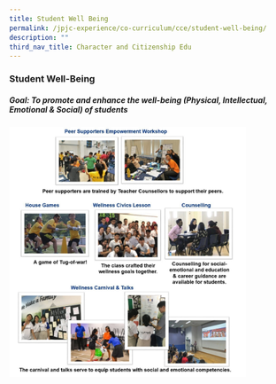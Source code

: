 ```yaml
---
title: Student Well Being
permalink: /jpjc-experience/co-curriculum/cce/student-well-being/
description: ""
third_nav_title: Character and Citizenship Edu
---
```

### **Student Well-Being**
##### **Goal: To promote and enhance the well-being (Physical, Intellectual, Emotional & Social) of students**

<img src="/images/Student_well_being%201.jpg" 
     style="width:85%">